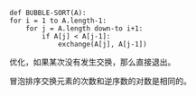 ```
def BUBBLE-SORT(A):
for i = 1 to A.length-1:
    for j = A.length down-to i+1:
        if A[j] < A[j-1]:
            exchange(A[j], A[j-1])
```
优化，如果某次没有发生交换，那么直接退出。

冒泡排序交换元素的次数和逆序数的对数是相同的。